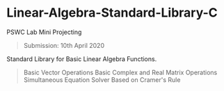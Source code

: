 # Linear-Algebra-Standard-Library-C
PSWC Lab Mini Projecting 
> Submission: 10th April 2020

Standard Library for Basic Linear Algebra Functions.
> Basic Vector Operations
> Basic Complex and Real Matrix Operations
> Simultaneous Equation Solver Based on Cramer's Rule
